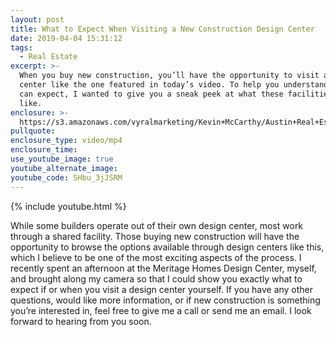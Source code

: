 ```yaml
---
layout: post
title: What to Expect When Visiting a New Construction Design Center
date: 2019-04-04 15:31:12
tags:
  - Real Estate
excerpt: >-
  When you buy new construction, you’ll have the opportunity to visit a design
  center like the one featured in today’s video. To help you understand what you
  can expect, I wanted to give you a sneak peek at what these facilities are
  like.
enclosure: >-
  https://s3.amazonaws.com/vyralmarketing/Kevin+McCarthy/Austin+Real+Estate-+An+Afternoon+at+the+Meritage+Homes+Design+Center.mp4
pullquote:
enclosure_type: video/mp4
enclosure_time:
use_youtube_image: true
youtube_alternate_image:
youtube_code: SHbu_3jJSRM
---
```


{% include youtube.html %}

While some builders operate out of their own design center, most work through a shared facility. Those buying new construction will have the opportunity to browse the options available through design centers like this, which I believe to be one of the most exciting aspects of the process. I recently spent an afternoon at the Meritage Homes Design Center, myself, and brought along my camera so that I could show you exactly what to expect if or when you visit a design center yourself. If you have any other questions, would like more information, or if new construction is something you’re interested in, feel free to give me a call or send me an email. I look forward to hearing from you soon.&nbsp;<br>&nbsp;